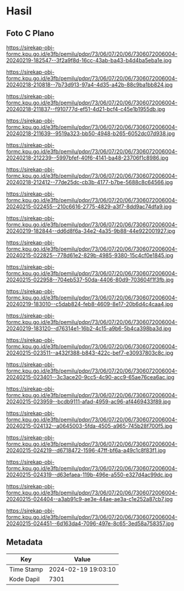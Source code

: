 # Hasil

## Foto C Plano

https://sirekap-obj-formc.kpu.go.id/e3fb/pemilu/pdpr/73/06/07/20/06/7306072006004-20240219-182547--3f2a9f8d-16cc-43ab-ba43-b4d4ba5eba1e.jpg

https://sirekap-obj-formc.kpu.go.id/e3fb/pemilu/pdpr/73/06/07/20/06/7306072006004-20240218-210818--7b73d913-97a4-4d35-a42b-88c9ba1bb824.jpg

https://sirekap-obj-formc.kpu.go.id/e3fb/pemilu/pdpr/73/06/07/20/06/7306072006004-20240218-211837--f910777d-ef51-4d21-bcf4-c45e1b1955db.jpg

https://sirekap-obj-formc.kpu.go.id/e3fb/pemilu/pdpr/73/06/07/20/06/7306072006004-20240218-211639--9519a323-bb50-4948-b265-6052dc07d938.jpg

https://sirekap-obj-formc.kpu.go.id/e3fb/pemilu/pdpr/73/06/07/20/06/7306072006004-20240218-212239--5997bfef-40f6-4141-ba48-23706f1c8986.jpg

https://sirekap-obj-formc.kpu.go.id/e3fb/pemilu/pdpr/73/06/07/20/06/7306072006004-20240218-212412--77de25dc-cb3b-4177-b7be-5688c8c64566.jpg

https://sirekap-obj-formc.kpu.go.id/e3fb/pemilu/pdpr/73/06/07/20/06/7306072006004-20240215-022455--210c6616-2775-4829-a3f7-8dd9ac74dfa9.jpg

https://sirekap-obj-formc.kpu.go.id/e3fb/pemilu/pdpr/73/06/07/20/06/7306072006004-20240219-182844--dd6d8f6a-34e2-4a35-9b88-44e922001927.jpg

https://sirekap-obj-formc.kpu.go.id/e3fb/pemilu/pdpr/73/06/07/20/06/7306072006004-20240215-022825--778d61e2-829b-4985-9380-15c4cf0e1845.jpg

https://sirekap-obj-formc.kpu.go.id/e3fb/pemilu/pdpr/73/06/07/20/06/7306072006004-20240215-022958--704eb537-50da-4406-80d9-703604f1f3fb.jpg

https://sirekap-obj-formc.kpu.go.id/e3fb/pemilu/pdpr/73/06/07/20/06/7306072006004-20240219-183010--c5dab824-feb8-4609-8e17-20b6d4c4caa4.jpg

https://sirekap-obj-formc.kpu.go.id/e3fb/pemilu/pdpr/73/06/07/20/06/7306072006004-20240219-183120--d76314e1-16b2-4c15-a9b6-5b4ca398ba3d.jpg

https://sirekap-obj-formc.kpu.go.id/e3fb/pemilu/pdpr/73/06/07/20/06/7306072006004-20240215-023511--a432f388-b843-422c-bef7-e30937803c8c.jpg

https://sirekap-obj-formc.kpu.go.id/e3fb/pemilu/pdpr/73/06/07/20/06/7306072006004-20240215-023401--3c3ace20-9cc5-4c90-acc9-65ae76cea6ac.jpg

https://sirekap-obj-formc.kpu.go.id/e3fb/pemilu/pdpr/73/06/07/20/06/7306072006004-20240215-023959--bcdb9111-afad-4959-ac96-af4469433f89.jpg

https://sirekap-obj-formc.kpu.go.id/e3fb/pemilu/pdpr/73/06/07/20/06/7306072006004-20240215-024132--a0645003-5fda-4505-a965-745b28f700f5.jpg

https://sirekap-obj-formc.kpu.go.id/e3fb/pemilu/pdpr/73/06/07/20/06/7306072006004-20240215-024219--d6718472-1596-47ff-bf6a-a49c1c8f83f1.jpg

https://sirekap-obj-formc.kpu.go.id/e3fb/pemilu/pdpr/73/06/07/20/06/7306072006004-20240215-024319--d63efaea-119b-496e-a550-e327d4ac99dc.jpg

https://sirekap-obj-formc.kpu.go.id/e3fb/pemilu/pdpr/73/06/07/20/06/7306072006004-20240215-024404--a3ab91c9-ae3e-44ae-ae3a-c1e252a87cb7.jpg

https://sirekap-obj-formc.kpu.go.id/e3fb/pemilu/pdpr/73/06/07/20/06/7306072006004-20240215-024451--6d163da4-7096-497e-8c65-3ed58a758357.jpg


## Metadata

| Key        | Value               |
| ---------- | ------------------- |
| Time Stamp | 2024-02-19 19:03:10 |
| Kode Dapil | 7301                |



